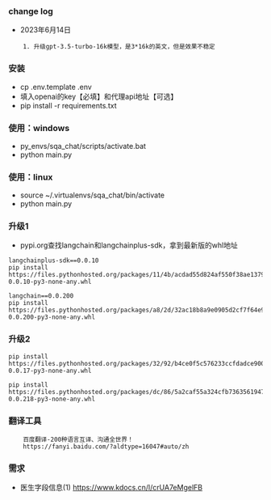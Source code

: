
### change log

- 2023年6月14日
```angular2html
    1. 升级gpt-3.5-turbo-16k模型，是3*16k的英文，但是效果不稳定
```

### 安装

- cp .env.template .env
- 填入openai的key【必填】和代理api地址【可选】
- pip install -r requirements.txt

### 使用：windows
- py_envs/sqa_chat/scripts/activate.bat
- python main.py

### 使用：linux
- source ~/.virtualenvs/sqa_chat/bin/activate
- python main.py

### 升级1
- pypi.org查找langchain和langchainplus-sdk，拿到最新版的whl地址
```shell
langchainplus-sdk==0.0.10
pip install https://files.pythonhosted.org/packages/11/4b/acdad55d824af550f38ae1379f5cd3c703d0076265ef2d9a41bb1d100069/langchainplus_sdk-0.0.10-py3-none-any.whl

langchain==0.0.200
pip install https://files.pythonhosted.org/packages/a8/2d/32ac18b8a9e0905d2cf7f64e9c5e58b9e03f5c0461d7ca7eac97e58cc9bb/langchain-0.0.200-py3-none-any.whl
```
### 升级2

```shell
pip install https://files.pythonhosted.org/packages/32/92/b4ce0f5c576233ccfdadce90031b64b9a12be5ed3ce9d555b28af34845bf/langchainplus_sdk-0.0.17-py3-none-any.whl

pip install https://files.pythonhosted.org/packages/dc/86/5a2caf55a324cfb7363561947ac17b701d6750802441daed94c9bb6882b1/langchain-0.0.218-py3-none-any.whl
```

### 翻译工具
```angular2html
    百度翻译-200种语言互译、沟通全世界！
    https://fanyi.baidu.com/?aldtype=16047#auto/zh
```


### 需求
- 医生字段信息(1)
https://www.kdocs.cn/l/crUA7eMgelFB